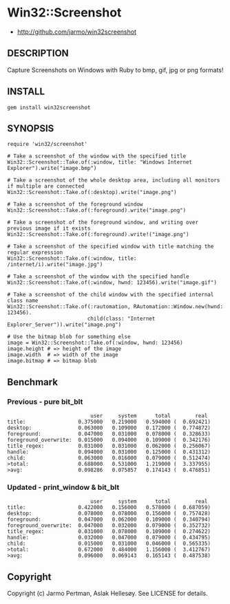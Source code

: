 # Win32::Screenshot

*   http://github.com/jarmo/win32screenshot


## DESCRIPTION

Capture Screenshots on Windows with Ruby to bmp, gif, jpg or png formats!

## INSTALL

    gem install win32screenshot

## SYNOPSIS

    require 'win32/screenshot'

    # Take a screenshot of the window with the specified title
    Win32::Screenshot::Take.of(:window, title: "Windows Internet Explorer").write("image.bmp")

    # Take a screenshot of the whole desktop area, including all monitors if multiple are connected
    Win32::Screenshot::Take.of(:desktop).write("image.png")

    # Take a screenshot of the foreground window
    Win32::Screenshot::Take.of(:foreground).write("image.png")

    # Take a screenshot of the foreground window, and writing over previous image if it exists
    Win32::Screenshot::Take.of(:foreground).write!("image.png")

    # Take a screenshot of the specified window with title matching the regular expression
    Win32::Screenshot::Take.of(:window, title: /internet/i).write("image.jpg")

    # Take a screenshot of the window with the specified handle
    Win32::Screenshot::Take.of(:window, hwnd: 123456).write("image.gif")

    # Take a screenshot of the child window with the specified internal class name
    Win32::Screenshot::Take.of(:rautomation, RAutomation::Window.new(hwnd: 123456).
                              child(class: "Internet Explorer_Server")).write("image.png")

    # Use the bitmap blob for something else
    image = Win32::Screenshot::Take.of(:window, hwnd: 123456)
    image.height # => height of the image
    image.width  # => width of the image
    image.bitmap # => bitmap blob

## Benchmark

### Previous - pure bit_blt
                               user     system      total        real
    title:                 0.375000   0.219000   0.594000 (  0.692421)
    desktop:               0.063000   0.109000   0.172000 (  0.774872)
    foreground:            0.047000   0.031000   0.078000 (  0.328633)
    foreground_overwrite:  0.015000   0.094000   0.109000 (  0.342176)
    title_regex:           0.031000   0.031000   0.062000 (  0.256067)
    handle:                0.094000   0.031000   0.125000 (  0.431312)
    child:                 0.063000   0.016000   0.079000 (  0.512474)
    >total:                0.688000   0.531000   1.219000 (  3.337955)
    >avg:                  0.098286   0.075857   0.174143 (  0.476851)

### Updated - print_window & bit_blt

                               user     system      total        real
    title:                 0.422000   0.156000   0.578000 (  0.687059)
    desktop:               0.078000   0.078000   0.156000 (  0.757428)
    foreground:            0.047000   0.062000   0.109000 (  0.340794)
    foreground_overwrite:  0.047000   0.032000   0.079000 (  0.352732)
    title_regex:           0.031000   0.078000   0.109000 (  0.274622)
    handle:                0.032000   0.047000   0.079000 (  0.434795)
    child:                 0.015000   0.031000   0.046000 (  0.565335)
    >total:                0.672000   0.484000   1.156000 (  3.412767)
    >avg:                  0.096000   0.069143   0.165143 (  0.487538)

## Copyright

Copyright (c) Jarmo Pertman, Aslak Hellesøy. See LICENSE for details.
